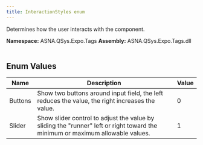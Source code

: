 ```yaml
---
title: InteractionStyles enum
---
```


Determines how the user interacts with the component.

**Namespace:** ASNA.QSys.Expo.Tags
**Assembly:** ASNA.QSys.Expo.Tags.dll
<br>
<br>

## Enum Values

| Name | Description | Value
| --- | --- | --- 
| Buttons | Show two buttons around input field, the left reduces the value, the right increases the value. | 0 |
| Slider | Show slider control to adjust the value by sliding the "runner" left or right toward the minimum or maximum allowable values. | 1 |
